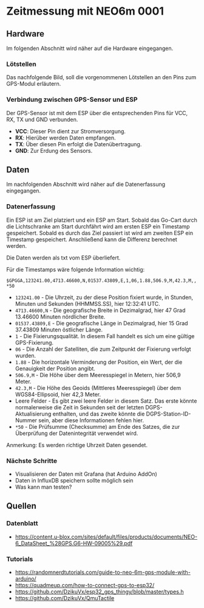 # Zeitmessung mit NEO6m 0001

## Hardware
Im folgenden Abschnitt wird näher auf die Hardware eingegangen.

### Lötstellen
Das nachfolgende Bild, soll die vorgenommenen Lötstellen an den Pins zum GPS-Modul erläutern.

### Verbindung zwischen GPS-Sensor und ESP
Der GPS-Sensor ist mit dem ESP über die entsprechenden Pins für VCC, RX, TX und GND verbunden.

- **VCC**: Dieser Pin dient zur Stromversorgung.
- **RX**: Hierüber werden Daten empfangen.
- **TX**: Über diesen Pin erfolgt die Datenübertragung.
- **GND**: Zur Erdung des Sensors.

## Daten
Im nachfolgenden Abschnitt wird näher auf die Datenerfassung eingegangen.

### Datenerfassung
Ein ESP ist am Ziel platziert und ein ESP am Start. Sobald das Go-Cart durch die Lichtschranke am Start durchfährt wird am ersten ESP ein Timestamp gespeichert. Sobald es durch das Ziel passiert ist wird am zweiten ESP ein Timestamp gespeichert. Anschließend kann die Differenz berechnet werden.

Die Daten werden als txt vom ESP überliefert. 

Für die Timestamps wäre folgende Information wichtig:

`$GPGGA,123241.00,4713.46600,N,01537.43809,E,1,06,1.88,506.9,M,42.3,M,,*50`

- `123241.00` - Die Uhrzeit, zu der diese Position fixiert wurde, in Stunden, Minuten und Sekunden (HHMMSS.SS), hier 12:32:41 UTC.
- `4713.46600,N` - Die geografische Breite in Dezimalgrad, hier 47 Grad 13.46600 Minuten nördlicher Breite.
- `01537.43809,E` - Die geografische Länge in Dezimalgrad, hier 15 Grad 37.43809 Minuten östlicher Länge.
- `1` - Die Fixierungsqualität. In diesem Fall handelt es sich um eine gültige GPS-Fixierung.
- `06` - Die Anzahl der Satelliten, die zum Zeitpunkt der Fixierung verfolgt wurden.
- `1.88` - Die horizontale Verminderung der Position, ein Wert, der die Genauigkeit der Position angibt.
- `506.9,M` - Die Höhe über dem Meeresspiegel in Metern, hier 506,9 Meter.
- `42.3,M` - Die Höhe des Geoids (Mittleres Meeresspiegel) über dem WGS84-Ellipsoid, hier 42,3 Meter.
- Leere Felder - Es gibt zwei leere Felder in diesem Satz. Das erste könnte normalerweise die Zeit in Sekunden seit der letzten DGPS-Aktualisierung enthalten, und das zweite könnte die DGPS-Station-ID-Nummer sein, aber diese Informationen fehlen hier.
- `*50` - Die Prüfsumme (Checksumme) am Ende des Satzes, die zur Überprüfung der Datenintegrität verwendet wird.

Anmerkung: Es werden richtige Uhrzeit Daten gesendet.

### Nächste Schritte
- Visualisieren der Daten mit Grafana (hat Arduino AddOn)
- Daten in InfluxDB speichern sollte möglich sein
- Was kann man testen?

## Quellen
### Datenblatt
- https://content.u-blox.com/sites/default/files/products/documents/NEO-6_DataSheet_%28GPS.G6-HW-09005%29.pdf

### Tutorials
- https://randomnerdtutorials.com/guide-to-neo-6m-gps-module-with-arduino/
- https://quadmeup.com/how-to-connect-gps-to-esp32/
- https://github.com/DzikuVx/esp32_gps_thingy/blob/master/types.h
- https://github.com/DzikuVx/QmuTactile


